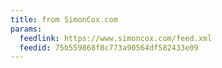 ```yaml
---
title: from SimonCox.com
params:
  feedlink: https://www.simoncox.com/feed.xml
  feedid: 75b559868f8c773a90564df582433e09
---
```


